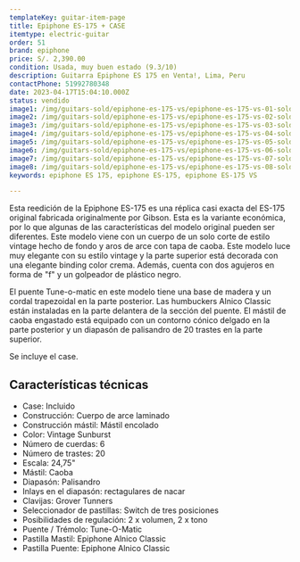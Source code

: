 ```yaml
---
templateKey: guitar-item-page
title: Epiphone ES-175 + CASE
itemtype: electric-guitar
order: 51
brand: epiphone
price: S/. 2,390.00
condition: Usada, muy buen estado (9.3/10)
description: Guitarra Epiphone ES 175 en Venta!, Lima, Peru
contactPhone: 51992780348
date: 2023-04-17T15:04:10.000Z
status: vendido
image1: /img/guitars-sold/epiphone-es-175-vs/epiphone-es-175-vs-01-sold.jpg
image2: /img/guitars-sold/epiphone-es-175-vs/epiphone-es-175-vs-02-sold.jpg
image3: /img/guitars-sold/epiphone-es-175-vs/epiphone-es-175-vs-03-sold.jpg
image4: /img/guitars-sold/epiphone-es-175-vs/epiphone-es-175-vs-04-sold.jpg
image5: /img/guitars-sold/epiphone-es-175-vs/epiphone-es-175-vs-05-sold.jpg
image6: /img/guitars-sold/epiphone-es-175-vs/epiphone-es-175-vs-06-sold.jpg
image7: /img/guitars-sold/epiphone-es-175-vs/epiphone-es-175-vs-07-sold.jpg
image8: /img/guitars-sold/epiphone-es-175-vs/epiphone-es-175-vs-08-sold.jpg
keywords: epiphone ES 175, epiphone ES-175, epiphone ES-175 VS

---
```

Esta reedición de la Epiphone ES-175 es una réplica casi exacta del ES-175 original fabricada originalmente por Gibson. Esta es la variante económica, por lo que algunas de las características del modelo original pueden ser diferentes. Este modelo viene con un cuerpo de un solo corte de estilo vintage hecho de fondo y aros de arce con tapa de caoba. Este modelo luce muy elegante con su estilo vintage y la parte superior está decorada con una elegante binding color crema. Además, cuenta con dos agujeros en forma de "f" y un golpeador de plástico negro.

El puente Tune-o-matic en este modelo tiene una base de madera y un cordal trapezoidal en la parte posterior. Las humbuckers Alnico Classic están instaladas en la parte delantera de la sección del puente. El mástil de caoba engastado está equipado con un contorno cónico delgado en la parte posterior y un diapasón de palisandro de 20 trastes en la parte superior.

Se incluye el case.

## Características técnicas

* Case: Incluido
* Construcción: Cuerpo de arce laminado
* Construcción mástil: Mástil encolado
* Color: Vintage Sunburst
* Número de cuerdas: 6
* Número de trastes: 20
* Escala: 24,75"
* Mástil: Caoba
* Diapasón: Palisandro
* Inlays en el diapasón: rectagulares de nacar
* Clavijas: Grover Tunners
* Seleccionador de pastillas: Switch de tres posiciones
* Posibilidades de regulación: 2 x volumen, 2 x tono
* Puente / Trémolo: Tune-O-Matic
* Pastilla Mastil: Epiphone Alnico Classic
* Pastilla Puente: Epiphone Alnico Classic